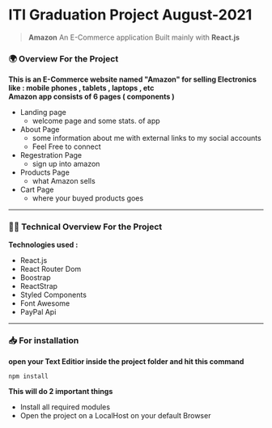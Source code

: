 # ITI Graduation Project August-2021
> **Amazon** An E-Commerce application Built mainly with **React.js**

### 🌍 Overview For the Project
 **This is an E-Commerce website named "Amazon" for selling Electronics like : mobile phones , tablets , laptops , etc**
<br>
**Amazon app consists of 6 pages ( components )**
- Landing page
  - welcome page and some stats. of app
- About Page
  - some information about me with external links to my social accounts
  - Feel Free to connect
- Regestration Page
  - sign up into amazon
- Products Page
  - what Amazon sells
- Cart Page
  - where your buyed products goes

<hr>

### 👨‍💻 Technical Overview For the Project
**Technologies used :**
- React.js
- React Router Dom
- Boostrap
- ReactStrap
- Styled Components
- Font Awesome
- PayPal Api

<hr>

### 📥 For installation
**open your Text Editior inside the project folder and hit this command**

```npm
npm install
```
**This will do 2 important things**
- Install all required modules
- Open the project on a LocalHost on your default Browser
